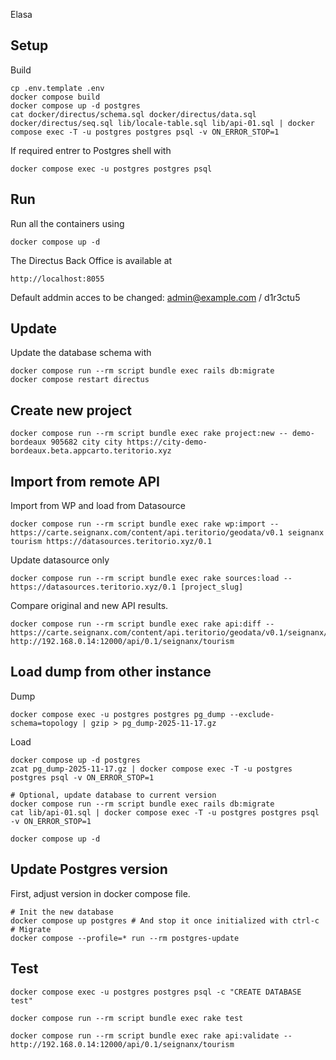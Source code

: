Elasa

## Setup

Build
```
cp .env.template .env
docker compose build
docker compose up -d postgres
cat docker/directus/schema.sql docker/directus/data.sql docker/directus/seq.sql lib/locale-table.sql lib/api-01.sql | docker compose exec -T -u postgres postgres psql -v ON_ERROR_STOP=1
```

If required entrer to Postgres shell with
```
docker compose exec -u postgres postgres psql
```

## Run

Run all the containers using
```
docker compose up -d
```

The Directus Back Office is available at
```
http://localhost:8055
```

Default addmin acces to be changed: admin@example.com / d1r3ctu5

## Update

Update the database schema with
```
docker compose run --rm script bundle exec rails db:migrate
docker compose restart directus
```

## Create new project

```
docker compose run --rm script bundle exec rake project:new -- demo-bordeaux 905682 city city https://city-demo-bordeaux.beta.appcarto.teritorio.xyz
```

## Import from remote API

Import from WP and load from Datasource
```
docker compose run --rm script bundle exec rake wp:import -- https://carte.seignanx.com/content/api.teritorio/geodata/v0.1 seignanx tourism https://datasources.teritorio.xyz/0.1
```

Update datasource only
```
docker compose run --rm script bundle exec rake sources:load -- https://datasources.teritorio.xyz/0.1 [project_slug]
```

Compare original and new API results.
```
docker compose run --rm script bundle exec rake api:diff -- https://carte.seignanx.com/content/api.teritorio/geodata/v0.1/seignanx/tourism http://192.168.0.14:12000/api/0.1/seignanx/tourism
```

## Load dump from other instance

Dump
```
docker compose exec -u postgres postgres pg_dump --exclude-schema=topology | gzip > pg_dump-2025-11-17.gz
```

Load
```
docker compose up -d postgres
zcat pg_dump-2025-11-17.gz | docker compose exec -T -u postgres postgres psql -v ON_ERROR_STOP=1

# Optional, update database to current version
docker compose run --rm script bundle exec rails db:migrate
cat lib/api-01.sql | docker compose exec -T -u postgres postgres psql -v ON_ERROR_STOP=1

docker compose up -d
```

## Update Postgres version

First, adjust version in docker compose file.
```
# Init the new database
docker compose up postgres # And stop it once initialized with ctrl-c
# Migrate
docker compose --profile=* run --rm postgres-update
```

## Test

```
docker compose exec -u postgres postgres psql -c "CREATE DATABASE test"
```

```
docker compose run --rm script bundle exec rake test
```

```
docker compose run --rm script bundle exec rake api:validate -- http://192.168.0.14:12000/api/0.1/seignanx/tourism
```
